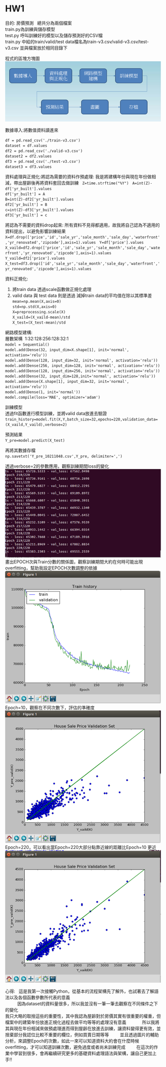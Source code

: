 # HW1  
目的: 房價預測  
總共分為兩個檔案  
train.py為訓練與儲存模型  
test.py 呼叫訓練好的模型以及儲存預測好的CSV檔  
train.py 中給的train/valid/test data檔名為train-v3.csv/valid-v3.csv/test-v3.csv 並與檔案放於相同目錄下  

程式的區塊方塊圖  
![image](https://github.com/105368504LEEBIFAN/HW1/blob/master/5.PNG)  

數據導入:將數值資料讀進來

`df = pd.read_csv('./train-v3.csv')`  
`dataset = df.values`  
`df2 = pd.read_csv('./valid-v3.csv')`  
`dataset2 = df2.values`  
`df3 = pd.read_csv('./test-v3.csv')`  
`dataset3 = df3.values`       

資料處理與正規化:將認為需要的資料作預處理: 我是將建構年份與現在年份做相減，帶出屋齡後再將資料套回去做訓練  
`Z=time.strftime("%Y")`  
`A=int(Z)-df['yr_built'].values`  
`df['yr_built'] = A`  
`B=int(Z)-df2['yr_built'].values`  
`df2['yr_built'] = B`  
`c=int(Z)-df3['yr_built'].values`  
`df3['yr_built'] = c`  

將認為不需要的資料drop起來: 所有資料不見得都適用，故我將自己認為不適用的資料提出，以避免影響訓練結果  
`X=df.drop(['price','id','sale_yr','sale_month','sale_day','waterfront','yr_renovated','zipcode'],axis=1).values`   
`Y=df['price'].values`  
`X_vaild=df2.drop(['price','id','sale_yr','sale_month','sale_day','waterfront','yr_renovated','zipcode'],axis=1).values` `Y_vaild=df2['price'].values`  
`X_test=df3.drop(['id','sale_yr','sale_month','sale_day','waterfront','yr_renovated','zipcode'],axis=1).values`     

資料正規化:   
1. 將train data 透過scale函數做正規化處理  
2. valid data 與 test data 則是透過 減掉train data的平均值在除以其標準差  
`mean=np.mean(X,axis=0)`  
`std=np.std(X,axis=0)`  
`X=preprocessing.scale(X)`  
`X_vaild=(X_vaild-mean)/std`  
`X_test=(X_test-mean)/std`  

網路模型建構:   
層數架構  1:32:128:256:128:32:1  
`model = Sequential()`  
`model.add(Dense(32, input_dim=X.shape[1], init='normal', activation='relu'))`  
`model.add(Dense(128, input_dim=32, init='normal', activation='relu'))`  
`model.add(Dense(256, input_dim=128, init='normal', activation='relu'))`  
`model.add(Dense(128, input_dim=256, init='normal', activation='relu'))`  
`model.add(Dense(32, input_dim=128,init='normal', activation='relu'))`  
`model.add(Dense(X.shape[1], input_dim=32, init='normal', activation='relu'))`  
`model.add(Dense(1, init='normal'))`  
`model.compile(loss='MAE', optimizer='adam')`  

訓練模型  
透過fit函數進行模型訓練，並將valid data放進去驗證  
`train_history=model.fit(X,Y,batch_size=32,epochs=220,validation_data=(X_vaild,Y_vaild),verbose=2)`  

預測結果  
`Y_pre=model.predict(X_test)`  

再將其數據存檔  
`np.savetxt('Y_pre_10211048.csv',Y_pre, delimiter=',')`   

透過verbose=2的參數應用，觀察訓練期間loss的變化  
![image](https://raw.githubusercontent.com/105368504LEEBIFAN/HW1/2bc278740c4b65535b3369cb2fcdfbddff51bd3d/1.PNG)  
畫出EPOCH次與Train分數的關係圖，觀察訓練期間大約在何時可能出現overfitting，幫助我設定EPOCH次數調整的依據  
![image](https://raw.githubusercontent.com/105368504LEEBIFAN/HW1/2bc278740c4b65535b3369cb2fcdfbddff51bd3d/22.PNG)  
Epoch=10，觀察在不同次數下，評估的準確度  
![image](https://raw.githubusercontent.com/105368504LEEBIFAN/HW1/2bc278740c4b65535b3369cb2fcdfbddff51bd3d/3.PNG)  
Epoch=220，可以看出當Epoch=220大部分點靠近線的距離比Epoch=10 更近  
![image](https://raw.githubusercontent.com/105368504LEEBIFAN/HW1/2bc278740c4b65535b3369cb2fcdfbddff51bd3d/4.PNG)

心得:  
這是我第一次接觸Python，從基本的流程架構先了解外，也試著去了解語法以及各個函數參數所代表的意義</br>            
因為dataset的資料量很多，所以我並沒有一筆一筆去觀察在不同條件之下的變化      
我只大略的取捨這些的重要性，其中我認為屋齡對於房價其實有很重要的權重，但檔案中的建築年份放進正規化過程去做平均等等的處理沒有意義             
所以我將其與現在年份相減來做預處理進而得到屋齡在放進去訓練，讓資料變得更有效，並捨棄部分我認位比較不重要的欄位，例如買賣日期等等           
並且透過圖片的輔助分析，來調整Epoch的次數，如此一來可以知道資料大約會在什麼時候overfitting，才可以知道訓練次數，避免過度或者尚未訓練完成          
在這次的作業中學習到很多，會再繼續研究更多的基礎資料處理語法與架構，讓自己更加上手!!       
     
  
  
  









